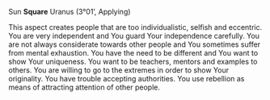 Sun **Square** Uranus (3°01’, Applying)

This aspect creates people that are too individualistic, selfish and eccentric. 
You are very independent and You guard Your independence carefully. 
You are not always considerate towards other people and You sometimes suffer from mental exhaustion. 
You have the need to be different and You want to show Your uniqueness. 
You want to be teachers, mentors and examples to others. 
You are willing to go to the extremes in order to show Your originality. 
You have trouble accepting authorities. 
You use rebellion as means of attracting attention of other people.